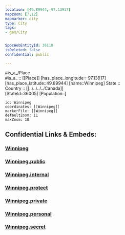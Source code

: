 ```yaml
---
location: [49.89944,-97.13917] 
mapzoom: [7,12] 
mapmarker: city 
type: City
tags:
- geo/City


SpocWebEntityId: 36118
isDeleted: false
confidential: public

---
```

#is_a_/Place  
#is_a_ :: [[Place]] 
[has_place_longitude::-97.13917] 
[has_place_latitude::49.89944] 
[name::Winnipeg] 
State ::  
Country :: [[../../../../Canada]]  
[StateId::36005] 
[Population::] 



```leaflet
id: Winnipeg
coordinates: [[Winnipeg]] 
markerFile: [[Winnipeg]] 
defaultZoom: 11 
maxZoom: 18
```


## Confidential Links & Embeds: 

### [Winnipeg](/_Standards/Earth/Continent/America~North/Canada/provinces~Canada/Manitoba/City/Winnipeg.md) 

### [Winnipeg.public](/_public/Earth/Continent/America~North/Canada/provinces~Canada/Manitoba/City/Winnipeg.public.md) 

### [Winnipeg.internal](/_internal/Earth/Continent/America~North/Canada/provinces~Canada/Manitoba/City/Winnipeg.internal.md) 

### [Winnipeg.protect](/_protect/Earth/Continent/America~North/Canada/provinces~Canada/Manitoba/City/Winnipeg.protect.md) 

### [Winnipeg.private](/_private/Earth/Continent/America~North/Canada/provinces~Canada/Manitoba/City/Winnipeg.private.md) 

### [Winnipeg.personal](/_personal/Earth/Continent/America~North/Canada/provinces~Canada/Manitoba/City/Winnipeg.personal.md) 

### [Winnipeg.secret](/_secret/Earth/Continent/America~North/Canada/provinces~Canada/Manitoba/City/Winnipeg.secret.md)

